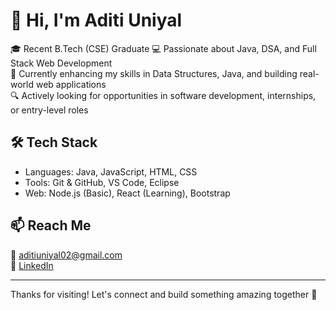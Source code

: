 # 👋 Hi, I'm Aditi Uniyal

🎓 Recent B.Tech (CSE) Graduate 
💻 Passionate about Java, DSA, and Full Stack Web Development  
🌱 Currently enhancing my skills in Data Structures, Java, and building real-world web applications  
🔍 Actively looking for opportunities in software development, internships, or entry-level roles

## 🛠️ Tech Stack
- Languages: Java, JavaScript, HTML, CSS
- Tools: Git & GitHub, VS Code, Eclipse
- Web: Node.js (Basic), React (Learning), Bootstrap

## 📫 Reach Me
📧 aditiuniyal02@gmail.com  
🔗 [LinkedIn](https://www.linkedin.com/in/aditi-uniyal-32499a248/)

---

Thanks for visiting! Let's connect and build something amazing together 🚀
